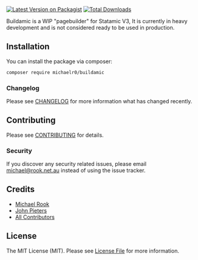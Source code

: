 [![Latest Version on Packagist](https://img.shields.io/packagist/v/michaelr0/buildamic.svg?style=flat-square)](https://packagist.org/packages/michaelr0/buildamic)
[![Total Downloads](https://img.shields.io/packagist/dt/michaelr0/buildamic.svg?style=flat-square)](https://packagist.org/packages/michaelr0/buildamic) 

Buildamic is a WIP "pagebuilder" for Statamic V3, It is currently in heavy development and is not considered ready to be used in production.

## Installation

You can install the package via composer:

```bash
composer require michaelr0/buildamic
```

### Changelog

Please see [CHANGELOG](CHANGELOG.md) for more information what has changed recently.

## Contributing

Please see [CONTRIBUTING](CONTRIBUTING.md) for details.

### Security

If you discover any security related issues, please email michael@rook.net.au instead of using the issue tracker.

## Credits

- [Michael Rook](https://github.com/michaelr0)
- [John Pieters](https://github.com/sliver37)
- [All Contributors](../../contributors)

## License

The MIT License (MIT). Please see [License File](LICENSE.md) for more information.